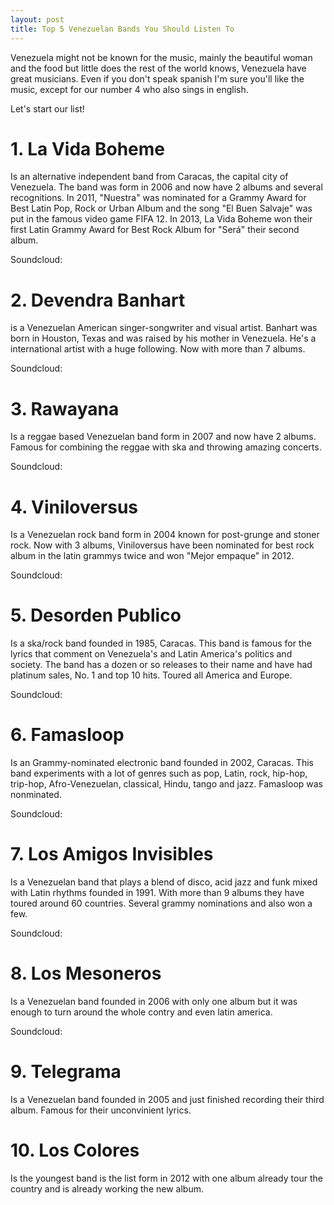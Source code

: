 ```yaml
---
layout: post
title: Top 5 Venezuelan Bands You Should Listen To
---
```


Venezuela might not be known for the music, mainly the beautiful woman and the food but little does the rest of the world knows, Venezuela have great musicians.
 Even if you don't speak spanish I'm sure you'll like the music, except for our number 4 who also sings in english.


Let's start our list!

# 1. La Vida Boheme
 Is an alternative independent band from Caracas, the capital city of Venezuela. The band was form in 2006 and now have 2 albums and several recognitions. 
In 2011, "Nuestra" was nominated for a Grammy Award for Best Latin Pop, Rock or Urban Album and the song "El Buen Salvaje" was put in the famous video game FIFA 12.
In  2013, La Vida Boheme won their first Latin Grammy Award for Best Rock Album for "Será" their second album.

Soundcloud:

# 2. Devendra Banhart
 is a Venezuelan American singer-songwriter and visual artist. Banhart was born in Houston, Texas and was raised by his mother in Venezuela. He's a international artist with a huge following. Now with more than 7 albums.

Soundcloud:

# 3. Rawayana
 Is a reggae based Venezuelan band form in 2007 and now have 2 albums. Famous for combining the reggae with ska and throwing amazing concerts. 
 
 Soundcloud:
 
# 4. Viniloversus
Is a Venezuelan rock band form in 2004 known for post-grunge and stoner rock. Now with 3 albums, Viniloversus have been nominated for best rock album in the latin grammys twice and won "Mejor empaque" in 2012.

Soundcloud:

# 5. Desorden Publico
Is a ska/rock band founded in 1985, Caracas. This band is famous for the lyrics that comment on Venezuela's and Latin America's politics and society. The band has a dozen or so releases to their name and have had platinum sales, No. 1 and top 10 hits. 
Toured all America and Europe.

Soundcloud:

# 6. Famasloop
Is an Grammy-nominated electronic band founded in 2002, Caracas. This band experiments with a lot of genres such as pop, Latin, rock, hip-hop, trip-hop, Afro-Venezuelan, classical, Hindu, tango and jazz.
Famasloop was nonminated.

Soundcloud:

# 7. Los Amigos Invisibles
 Is a Venezuelan band that plays a blend of disco, acid jazz and funk mixed with Latin rhythms founded in 1991. With more than 9 albums they have toured around 60 countries. Several grammy nominations and also won a few. 

Soundcloud:

# 8. Los Mesoneros
Is a Venezuelan band founded in 2006 with only one album but it was enough to turn around the whole contry and even latin america. 

Soundcloud:
# 9. Telegrama
Is a Venezuelan band founded in 2005 and just finished recording their third album. Famous for their unconvinient lyrics.

# 10. Los Colores
Is the youngest band is the list form in 2012 with one album already tour the country and is already working the new album.
